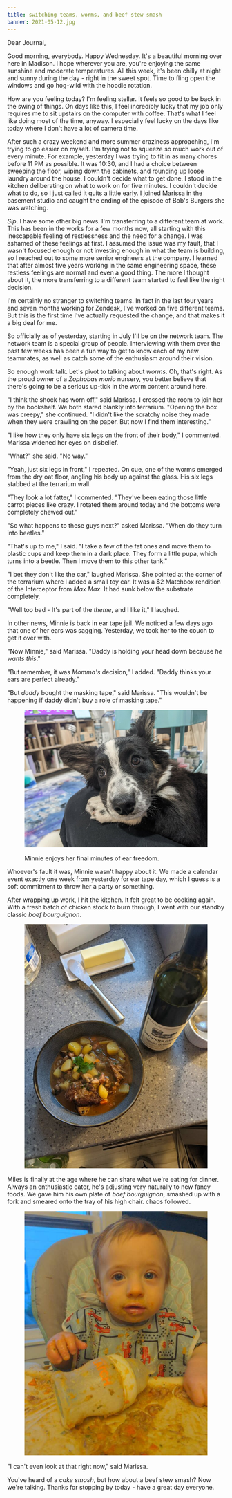 ```yaml
---
title: switching teams, worms, and beef stew smash
banner: 2021-05-12.jpg
---
```


Dear Journal,

Good morning, everybody.  Happy Wednesday.  It's a beautiful morning
over here in Madison.  I hope wherever you are, you're enjoying the
same sunshine and moderate temperatures.  All this week, it's been
chilly at night and sunny during the day - right in the sweet spot.
Time to fling open the windows and go hog-wild with the hoodie
rotation.

How are you feeling today?  I'm feeling stellar.  It feels so good to
be back in the swing of things.  On days like this, I feel incredibly
lucky that my job only requires me to sit upstairs on the computer
with coffee.  That's what I feel like doing most of the time, anyway.
I especially feel lucky on the days like today where I don't have a
lot of camera time.

After such a crazy weekend and more summer craziness approaching, I'm
trying to go easier on myself.  I'm trying not to squeeze so much work
out of every minute.  For example, yesterday I was trying to fit in as
many chores before 11 PM as possible.  It was 10:30, and I had a
choice between sweeping the floor, wiping down the cabinets, and
rounding up loose laundry around the house.  I couldn't decide what to
get done.  I stood in the kitchen deliberating on what to work on for
five minutes.  I couldn't decide what to do, so I just called it
quits a little early.  I joined Marissa in the basement studio and
caught the ending of the episode of Bob's Burgers she was watching.

_Sip_.  I have some other big news.  I'm transferring to a different
team at work.  This has been in the works for a few months now, all
starting with this inescapable feeling of restlessness and the need
for a change.  I was ashamed of these feelings at first.  I assumed
the issue was my fault, that I wasn't focused enough or not investing
enough in what the team is building, so I reached out to some more
senior engineers at the company.  I learned that after almost five
years working in the same engineering space, these restless feelings
are normal and even a good thing.  The more I thought about it, the
more transferring to a different team started to feel like the right
decision.

I'm certainly no stranger to switching teams.  In fact in the last
four years and seven months working for Zendesk, I've worked on five
different teams.  But this is the first time I've actually requested
the change, and that makes it a big deal for me.

So officially as of yesterday, starting in July I'll be on the network
team.  The network team is a special group of people.  Interviewing
with them over the past few weeks has been a fun way to get to know
each of my new teammates, as well as catch some of the enthusiasm
around their vision.

So enough work talk.  Let's pivot to talking about _worms_.  Oh,
that's right.  As the proud owner of a _Zophobas morio_ nursery, you
better believe that there's going to be a serious up-tick in the worm
content around here.

"I think the shock has worn off," said Marissa.  I crossed the room to
join her by the bookshelf.  We both stared blankly into terrarium.
"Opening the box was creepy," she continued.  "I didn't like the
scratchy noise they made when they were crawling on the paper.  But
now I find them interesting."

"I like how they only have six legs on the front of their body," I
commented.  Marissa widened her eyes on disbelief.

"What?" she said.  "No way."

"Yeah, just six legs in front," I repeated.  On cue, one of the worms
emerged from the dry oat floor, angling his body up against the glass.
His six legs stabbed at the terrarium wall.

"They look a lot fatter," I commented.  "They've been eating those
little carrot pieces like crazy.  I rotated them around today and the
bottoms were completely chewed out."

"So what happens to these guys next?" asked Marissa.  "When do they
turn into beetles."

"That's up to me," I said.  "I take a few of the fat ones and move
them to plastic cups and keep them in a dark place.  They form a
little pupa, which turns into a beetle.  Then I move them to this
other tank."

"I bet they don't like the car," laughed Marissa.  She pointed at the
corner of the terrarium where I added a small toy car.  It was a $2
Matchbox rendition of the Interceptor from _Max Max_.  It had sunk
below the substrate completely.

"Well too bad - It's part of the _theme_, and I like it," I laughed.

In other news, Minnie is back in ear tape jail.  We noticed a few days
ago that one of her ears was sagging.  Yesterday, we took her to the
couch to get it over with.

"Now Minnie," said Marissa.  "Daddy is holding your head down because
_he wants this_."

"But remember, it was _Momma's_ decision," I added.  "Daddy thinks
your ears are perfect already."

"But _daddy_ bought the masking tape," said Marissa.  "This wouldn't
be happening if daddy didn't buy a role of masking tape."

<figure>
  <a href="/images/2021-05-12-ears.jpg">
    <img alt="ears" src="/images/2021-05-12-ears.jpg"/>
  </a>
  <figcaption><p>Minnie enjoys her final minutes of ear freedom.</p></figcaption>
</figure>

Whoever's fault it was, Minnie wasn't happy about it.  We made a
calendar event exactly one week from yesterday for ear tape day, which
I guess is a soft commitment to throw her a party or something.

After wrapping up work, I hit the kitchen.  It felt great to be
cooking again.  With a fresh batch of chicken stock to burn through, I
went with our standby classic _boef bourguignon_.

<figure>
  <a href="/images/2021-05-12-meal.jpg">
    <img alt="meal" src="/images/2021-05-12-meal.jpg"/>
  </a>
</figure>

Miles is finally at the age where he can share what we're eating for
dinner.  Always an enthusiastic eater, he's adjusting very naturally
to new fancy foods.  We gave him his own plate of _boef bourguignon_,
smashed up with a fork and smeared onto the tray of his high chair.
chaos followed.

<figure>
  <a href="/images/2021-05-12-chaos.jpg">
    <img alt="chaos" src="/images/2021-05-12-chaos.jpg"/>
  </a>
</figure>

"I can't even look at that right now," said Marissa.

You've heard of a _cake smash_, but how about a beef stew smash?  Now
we're talking.  Thanks for stopping by today - have a great day
everyone.

